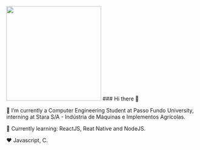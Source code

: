 <link rel="stylesheet" href="https://cdnjs.cloudflare.com/ajax/libs/font-awesome/4.7.0/css/font-awesome.min.css">
<img height="250rem"
src="https://avatars2.githubusercontent.com/u/45691699?s=460&u=8a124fc398164e09c619d253ec0a2ee76f7b707c&v=4" />
### Hi there 👋

🔭 I’m currently a Computer Engineering Student at Passo Fundo University, interning at Stara S/A - Indústria de Máquinas e Implementos Agrícolas.

🌱 Currently learning: ReactJS, Reat Native and NodeJS.

:heart:  Javascript, C.
